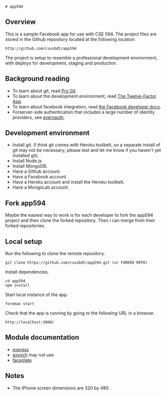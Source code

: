 	# app594

## Overview 

This is a sample Facebook app for use with CSE 594.  The project files are stored in the Github repository located at the following location:

    http://github.com/csusbdt/app594

The project is setup to resemble a professional development environment, with deploys for development, staging and production.

## Background reading

- To learn about git, read [Pro Git](http://git-scm.com/book).
- To learn about the development environment, read [The Twelve-Factor App](http://www.12factor.net/).
- To learn about facebook integration, read [the Facebook developer docs](https://developers.facebook.com/docs/).
- Forserver-side authentication that includes a large number of identity providers, see [everyauth](http://everyauth.com/).

## Development environment

- Install git. (I think git comes with Heroku toolbelt, so a separate install of git may not be necessary; please test and let me know if you haven't yet installed git).
- Install Node.js.
- Install MongoDB.
- Have a Github account.
- Have a Facebook account.
- Have a Heroku account and install the Heroku toolbelt.
- Have a MongoLab account.

## Fork app594

Maybe the easiest way to work is for each developer to fork the app594 project and then clone the forked repository.  Then I can merge from their forked repositories.

## Local setup

Run the following to clone the remote repository.

    git clone https://github.com/csusbdt/app594.git (or FORKED REPO)

Install dependencies.

    cd app594
    npm install

Start local instance of the app.

    foreman start

Check that the app is running by going to the following URL in a browser.

    http://localhost:5000/


## Module documentation

- [express](http://expressjs.com/)
- [asynch](https://github.com/caolan/async) may not use
- [faceplate](https://github.com/heroku/faceplate)

## Notes

- The iPhone screen dimensions are 320 by 480.

